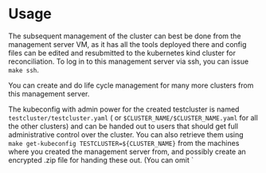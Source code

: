 # Usage

The subsequent management of the cluster can best be done from the management server VM, as it has all the tools
deployed there and config files can be edited and resubmitted to the kubernetes kind cluster for reconciliation. To log
in to this management server via ssh, you can issue `make ssh`.

You can create and do life cycle management for many more clusters from this management server.

The kubeconfig with admin power for the created testcluster is named `testcluster/testcluster.yaml` (
or `$CLUSTER_NAME/$CLUSTER_NAME.yaml` for all the other clusters) and can be handed out to users that should get full
administrative control over the cluster. You can also retrieve them
using `make get-kubeconfig TESTCLUSTER=${CLUSTER_NAME}` from the machines where you created the management server from,
and possibly create an encrypted .zip file for handing these out. (You can omit `

